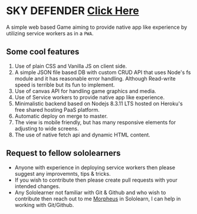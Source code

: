 # SKY DEFENDER [Click Here][LiveAppUrl]

 A simple web based Game aiming to provide native app like experience by utilizing service workers as in a `PWA`.

## Some cool features

1. Use of plain CSS and Vanilla JS on client side.
2. A simple JSON file based DB with custom CRUD API that uses Node's fs module and it has reasonable error handling. Although Read-write speed is terrible but its fun to implement.
3. Use of canvas API for handling game graphics and media.
4. Use of Service workers to provide native app like experience.
5. Minimalistic backend based on Nodejs 8.3.11 LTS hosted on Heroku's free shared hosting PaaS platform.
6. Automatic deploy on merge to master.
7. The view is mobile friendly, but has many responsive elements for adjusting to wide screens.
8. The use of native fetch api and dynamic HTML content.

## Request to fellow sololearners

* Anyone with experience in deploying service workers then please suggest any improvemnts, tips & tricks.
* If you wish to contribute then please create pull requests with your intended changes.
* Any Sololearner not familiar with Git & Github and who wish to contribute then reach out to me [Morpheus][Morpheus] in Sololearn, I can help in working with Git/Github.


[LiveAppUrl]: https://sky-defender.herokuapp.com/
[Morpheus]: https://www.sololearn.com/Profile/3083060